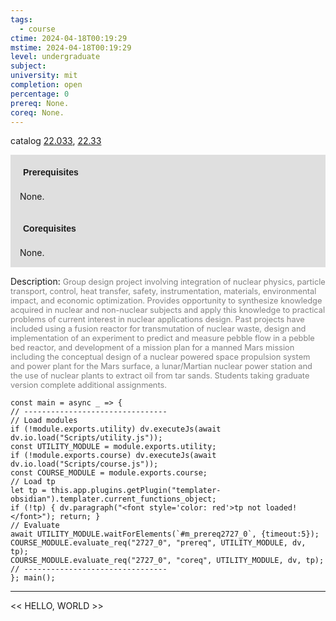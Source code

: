 ```yaml
---
tags:
  - course
ctime: 2024-04-18T00:19:29
mstime: 2024-04-18T00:19:29
level: undergraduate
subject: 
university: mit
completion: open
percentage: 0
prereq: None.
coreq: None.
---
```


catalog [22.033](http://student.mit.edu/catalog/m22a.html#22.033), [22.33](http://student.mit.edu/catalog/m22b.html#22.33)

<span style="display: block; padding: 15px; background-color: rgb(100, 100, 100, 0.2);"><font id="m_prereq2727_0" style="display: block; font-family: Arial, sans-serif; font-weight: bold; padding: 5px">Prerequisites</font><br><span id="prereq2727_0">None.</span></span>
<span style="display: block; padding: 15px; background-color: rgb(100, 100, 100, 0.2);"><font id="m_coreq2727_0" style="display: block; font-family: Arial, sans-serif; font-weight: bold; padding: 5px">Corequisites</font><br><span id="coreq2727_0">None.</span></span>

<font style="">Description:</font>
<font style="color: grey; font-size: 0.8rem;">Group design project involving integration of nuclear physics, particle transport, control, heat transfer, safety, instrumentation, materials, environmental impact, and economic optimization. Provides opportunity to synthesize knowledge acquired in nuclear and non-nuclear subjects and apply this knowledge to practical problems of current interest in nuclear applications design. Past projects have included using a fusion reactor for transmutation of nuclear waste, design and implementation of an experiment to predict and measure pebble flow in a pebble bed reactor, and development of a mission plan for a manned Mars mission including the conceptual design of a nuclear powered space propulsion system and power plant for the Mars surface, a lunar/Martian nuclear power station and the use of nuclear plants to extract oil from tar sands. Students taking graduate version complete additional assignments.</font>

```dataviewjs
const main = async _ => {
// --------------------------------
// Load modules
if (!module.exports.utility) dv.executeJs(await dv.io.load("Scripts/utility.js"));
const UTILITY_MODULE = module.exports.utility;
if (!module.exports.course) dv.executeJs(await dv.io.load("Scripts/course.js"));
const COURSE_MODULE = module.exports.course;
// Load tp
let tp = this.app.plugins.getPlugin("templater-obsidian").templater.current_functions_object;
if (!tp) { dv.paragraph("<font style='color: red'>tp not loaded!</font>"); return; }
// Evaluate
await UTILITY_MODULE.waitForElements(`#m_prereq2727_0`, {timeout:5});
COURSE_MODULE.evaluate_req("2727_0", "prereq", UTILITY_MODULE, dv, tp);
COURSE_MODULE.evaluate_req("2727_0", "coreq", UTILITY_MODULE, dv, tp);
// --------------------------------
}; main();
```

---

<< HELLO, WORLD >>
